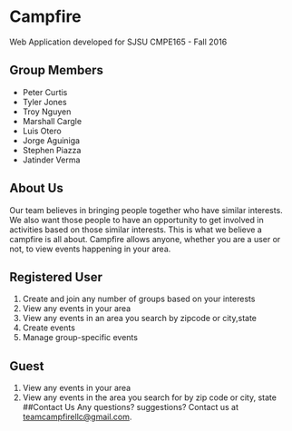 # Campfire
Web Application developed for SJSU CMPE165 - Fall 2016
## Group Members
* Peter Curtis
* Tyler Jones
* Troy Nguyen
* Marshall Cargle
* Luis Otero
* Jorge Aguiniga
* Stephen Piazza
* Jatinder Verma
## About Us
Our team believes in bringing people together who have similar interests.
We also want those people to have an opportunity to get involved in
activities based on those similar interests. This is what we believe a
campfire is all about. Campfire allows anyone, whether you are a user or
not, to view events happening in your area.
## Registered User
1. Create and join any number of groups based on your interests
2. View any events in your area
3. View any events in an area you search by zipcode or city,state
4. Create events
5. Manage group-specific events
## Guest
1. View any events in your area
2. View any events in the area you search for by zip code or city, state
##Contact Us
Any questions? suggestions? Contact us at teamcampfirellc@gmail.com.
